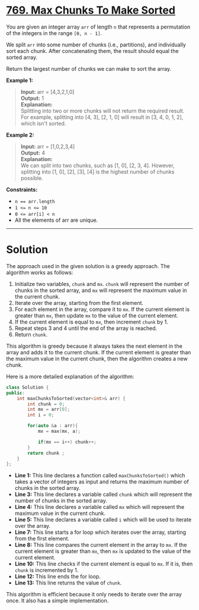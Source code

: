 # [769. Max Chunks To Make Sorted](https://leetcode.com/problems/max-chunks-to-make-sorted/)

You are given an integer array `arr` of length `n` that represents a permutation of the integers in the range `[0, n - 1]`.

We split `arr` into some number of chunks (i.e., partitions), and individually sort each chunk. After concatenating them, the result should equal the sorted array.

Return the largest number of chunks we can make to sort the array.

 

**Example 1:**

>**Input:** arr = [4,3,2,1,0]<br>
**Output:** 1<br>
**Explanation:**<br>
Splitting into two or more chunks will not return the required result.<bt>
For example, splitting into [4, 3], [2, 1, 0] will result in [3, 4, 0, 1, 2], which isn't sorted.

**Example 2:**

>**Input:** arr = [1,0,2,3,4]<br>
**Output:** 4<br>
**Explanation:**<br>
We can split into two chunks, such as [1, 0], [2, 3, 4].<bt>
However, splitting into [1, 0], [2], [3], [4] is the highest number of chunks possible.

 

**Constraints:**

- `n == arr.length`
- `1 <= n <= 10`
- `0 <= arr[i] < n`
- All the elements of arr are unique.
---
# Solution

The approach used in the given solution is a greedy approach. The algorithm works as follows:

1. Initialize two variables, `chunk` and `mx`. `chunk` will represent the number of chunks in the sorted array, and `mx` will represent the maximum value in the current chunk.
2. Iterate over the array, starting from the first element.
3. For each element in the array, compare it to `mx`. If the current element is greater than `mx`, then update `mx` to the value of the current element.
4. If the current element is equal to `mx`, then increment `chunk` by 1.
5. Repeat steps 3 and 4 until the end of the array is reached.
6. Return `chunk`.

This algorithm is greedy because it always takes the next element in the array and adds it to the current chunk. If the current element is greater than the maximum value in the current chunk, then the algorithm creates a new chunk.

Here is a more detailed explanation of the algorithm:

```c++
class Solution {
public:
    int maxChunksToSorted(vector<int>& arr) {
        int chunk = 0;
        int mx = arr[0];
        int i = 0;

        for(auto &a : arr){
            mx = max(mx, a);

            if(mx == i++) chunk++;
        }
        return chunk ;
    }
};
```

* **Line 1:** This line declares a function called `maxChunksToSorted()` which takes a vector of integers as input and returns the maximum number of chunks in the sorted array.
* **Line 3:** This line declares a variable called `chunk` which will represent the number of chunks in the sorted array.
* **Line 4:** This line declares a variable called `mx` which will represent the maximum value in the current chunk.
* **Line 5:** This line declares a variable called `i` which will be used to iterate over the array.
* **Line 7:** This line starts a for loop which iterates over the array, starting from the first element.
* **Line 8:** This line compares the current element in the array to `mx`. If the current element is greater than `mx`, then `mx` is updated to the value of the current element.
* **Line 10:** This line checks if the current element is equal to `mx`. If it is, then `chunk` is incremented by 1.
* **Line 12:** This line ends the for loop.
* **Line 13:** This line returns the value of `chunk`.

This algorithm is efficient because it only needs to iterate over the array once. It also has a simple implementation.